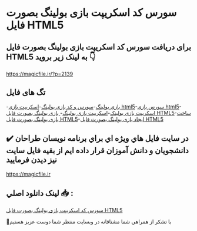 # سورس کد اسکریپت بازی بولینگ بصورت فایل HTML5

## برای دریافت سورس کد اسکریپت بازی بولینگ بصورت فایل HTML5 به لینک زیر بروید 👇

https://magicfile.ir/?p=2139

## تگ های فایل

-[بازی بولینگ](https://magicfile.ir/product/%d8%b3%d9%88%d8%b1%d8%b3-%da%a9%d8%af-%d8%a7%d8%b3%da%a9%d8%b1%db%8c%d9%be%d8%aa-%d8%a8%d8%a7%d8%b2%db%8c-%d8%a8%d9%88%d9%84%db%8c%d9%86%da%af-%d8%a8%d8%b5%d9%88%d8%b1%d8%aa-%d9%81%d8%a7%db%8c%d9%84-html5/)-[سورس و کد بازی بولینگ](https://magicfile.ir/product/%d8%b3%d9%88%d8%b1%d8%b3-%da%a9%d8%af-%d8%a7%d8%b3%da%a9%d8%b1%db%8c%d9%be%d8%aa-%d8%a8%d8%a7%d8%b2%db%8c-%d8%a8%d9%88%d9%84%db%8c%d9%86%da%af-%d8%a8%d8%b5%d9%88%d8%b1%d8%aa-%d9%81%d8%a7%db%8c%d9%84-html5/)-[اسکریپت بازی html5](https://magicfile.ir/product/%d8%b3%d9%88%d8%b1%d8%b3-%da%a9%d8%af-%d8%a7%d8%b3%da%a9%d8%b1%db%8c%d9%be%d8%aa-%d8%a8%d8%a7%d8%b2%db%8c-%d8%a8%d9%88%d9%84%db%8c%d9%86%da%af-%d8%a8%d8%b5%d9%88%d8%b1%d8%aa-%d9%81%d8%a7%db%8c%d9%84-html5/)-[سورس بازی html5](https://magicfile.ir/product/%d8%b3%d9%88%d8%b1%d8%b3-%da%a9%d8%af-%d8%a7%d8%b3%da%a9%d8%b1%db%8c%d9%be%d8%aa-%d8%a8%d8%a7%d8%b2%db%8c-%d8%a8%d9%88%d9%84%db%8c%d9%86%da%af-%d8%a8%d8%b5%d9%88%d8%b1%d8%aa-%d9%81%d8%a7%db%8c%d9%84-html5/)-[اسکریپت بازی بولینک](https://magicfile.ir/product/%d8%b3%d9%88%d8%b1%d8%b3-%da%a9%d8%af-%d8%a7%d8%b3%da%a9%d8%b1%db%8c%d9%be%d8%aa-%d8%a8%d8%a7%d8%b2%db%8c-%d8%a8%d9%88%d9%84%db%8c%d9%86%da%af-%d8%a8%d8%b5%d9%88%d8%b1%d8%aa-%d9%81%d8%a7%db%8c%d9%84-html5/)-[اسکریپت بازی بولینگ](https://magicfile.ir/product/%d8%b3%d9%88%d8%b1%d8%b3-%da%a9%d8%af-%d8%a7%d8%b3%da%a9%d8%b1%db%8c%d9%be%d8%aa-%d8%a8%d8%a7%d8%b2%db%8c-%d8%a8%d9%88%d9%84%db%8c%d9%86%da%af-%d8%a8%d8%b5%d9%88%d8%b1%d8%aa-%d9%81%d8%a7%db%8c%d9%84-html5/)-[ بازی بولینگ بصورت فایل HTML5](https://magicfile.ir/product/%d8%b3%d9%88%d8%b1%d8%b3-%da%a9%d8%af-%d8%a7%d8%b3%da%a9%d8%b1%db%8c%d9%be%d8%aa-%d8%a8%d8%a7%d8%b2%db%8c-%d8%a8%d9%88%d9%84%db%8c%d9%86%da%af-%d8%a8%d8%b5%d9%88%d8%b1%d8%aa-%d9%81%d8%a7%db%8c%d9%84-html5/)-[ساخت  بازی بولینگ بصورت فایل HTML5](https://magicfile.ir/product/%d8%b3%d9%88%d8%b1%d8%b3-%da%a9%d8%af-%d8%a7%d8%b3%da%a9%d8%b1%db%8c%d9%be%d8%aa-%d8%a8%d8%a7%d8%b2%db%8c-%d8%a8%d9%88%d9%84%db%8c%d9%86%da%af-%d8%a8%d8%b5%d9%88%d8%b1%d8%aa-%d9%81%d8%a7%db%8c%d9%84-html5/)-[ایجاد  بازی بولینگ بصورت فایل HTML5](https://magicfile.ir/product/%d8%b3%d9%88%d8%b1%d8%b3-%da%a9%d8%af-%d8%a7%d8%b3%da%a9%d8%b1%db%8c%d9%be%d8%aa-%d8%a8%d8%a7%d8%b2%db%8c-%d8%a8%d9%88%d9%84%db%8c%d9%86%da%af-%d8%a8%d8%b5%d9%88%d8%b1%d8%aa-%d9%81%d8%a7%db%8c%d9%84-html5/)

## ✔️ در سايت فايل هاي ويژه اي براي برنامه نويسان طراحان دانشجويان و دانش آموزان قرار داده ايم از بقيه فايل سايت نيز ديدن فرماييد

https://magicfile.ir


## لينک دانلود اصلي 📥 :

[سورس کد اسکریپت بازی بولینگ بصورت فایل HTML5](https://magicfile.ir/product/%d8%b3%d9%88%d8%b1%d8%b3-%da%a9%d8%af-%d8%a7%d8%b3%da%a9%d8%b1%db%8c%d9%be%d8%aa-%d8%a8%d8%a7%d8%b2%db%8c-%d8%a8%d9%88%d9%84%db%8c%d9%86%da%af-%d8%a8%d8%b5%d9%88%d8%b1%d8%aa-%d9%81%d8%a7%db%8c%d9%84-html5/) 


🙏با تشکر از همراهي شما مشتاقانه در وبسایت منتظر شما دوست عزیز هستیم

